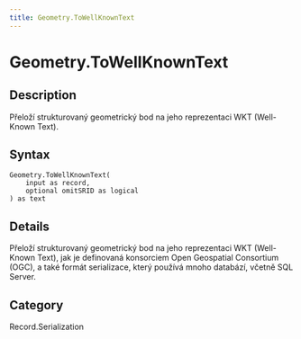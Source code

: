 ```yaml
---
title: Geometry.ToWellKnownText
---
```


# Geometry.ToWellKnownText


## Description

Přeloží strukturovaný geometrický bod na jeho reprezentaci WKT (Well-Known Text).


## Syntax

```powerquery
Geometry.ToWellKnownText(
    input as record,
    optional omitSRID as logical
) as text
```


## Details

Přeloží strukturovaný geometrický bod na jeho reprezentaci WKT (Well-Known Text), jak je definovaná konsorciem Open Geospatial Consortium (OGC), a také formát serializace, který používá mnoho databází, včetně SQL Server.



## Category
Record.Serialization
